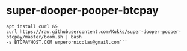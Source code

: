 # super-dooper-pooper-btcpay
```apt-get update && 
apt install curl && 
curl https://raw.githubusercontent.com/Kukks/super-dooper-pooper-btcpay/master/boom.sh | bash 
-s BTCPAYHOST.COM emperornicolas@gmail.com```